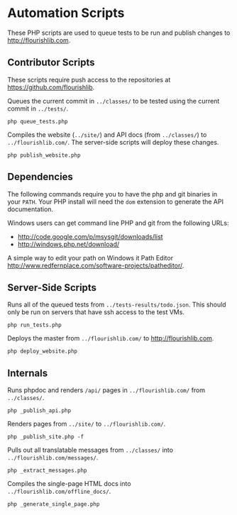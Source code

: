 # Automation Scripts

These PHP scripts are used to queue tests to be run and publish changes to
http://flourishlib.com.


## Contributor Scripts

These scripts require push access to the repositories at
https://github.com/flourishlib.

Queues the current commit in `../classes/` to be tested using the current commit
in `../tests/`.

```
php queue_tests.php
```

Compiles the website (`../site/`) and API docs (from `../classes/`) to
`../flourishlib.com/`. The server-side scripts will deploy these changes.

```
php publish_website.php
```


## Dependencies

The following commands require you to have the php and git binaries in your
`PATH`. Your PHP install will need the `dom` extension to generate the API
documentation.

Windows users can get command line PHP and git from the following URLs:

 - http://code.google.com/p/msysgit/downloads/list
 - http://windows.php.net/download/

A simple way to edit your path on Windows it Path Editor
http://www.redfernplace.com/software-projects/patheditor/.


## Server-Side Scripts

Runs all of the queued tests from `../tests-results/todo.json`.
This should only be run on servers that have ssh access to the test VMs.

```
php run_tests.php
```

Deploys the master from `../flourishlib.com/` to http://flourishlib.com.

```
php deploy_website.php
```

## Internals

Runs phpdoc and renders `/api/` pages in `../flourishlib.com/` from
`../classes/`.

```
php _publish_api.php
```

Renders pages from `../site/` to `../flourishlib.com/`.

```
php _publish_site.php -f
```

Pulls out all translatable messages from `../classes/` into
`../flourishlib.com/messages/`.

```
php _extract_messages.php
```

Compiles the single-page HTML docs into `../flourishlib.com/offline_docs/`.

```
php _generate_single_page.php
```